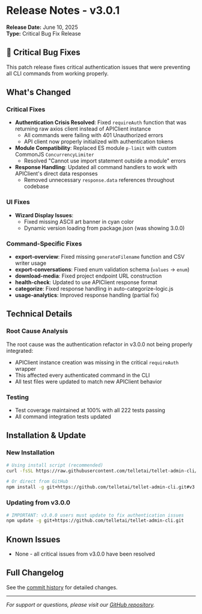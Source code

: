 # Release Notes - v3.0.1

**Release Date:** June 10, 2025  
**Type:** Critical Bug Fix Release

## 🐛 Critical Bug Fixes

This patch release fixes critical authentication issues that were preventing all CLI commands from working properly.

## What's Changed

### Critical Fixes
- **Authentication Crisis Resolved**: Fixed `requireAuth` function that was returning raw axios client instead of APIClient instance
  - All commands were failing with 401 Unauthorized errors
  - API client now properly initialized with authentication tokens
- **Module Compatibility**: Replaced ES module `p-limit` with custom CommonJS `ConcurrencyLimiter`
  - Resolved "Cannot use import statement outside a module" errors
- **Response Handling**: Updated all command handlers to work with APIClient's direct data responses
  - Removed unnecessary `response.data` references throughout codebase

### UI Fixes
- **Wizard Display Issues**:
  - Fixed missing ASCII art banner in cyan color
  - Dynamic version loading from package.json (was showing 3.0.0)

### Command-Specific Fixes
- **export-overview**: Fixed missing `generateFilename` function and CSV writer usage
- **export-conversations**: Fixed enum validation schema (`values` → `enum`)
- **download-media**: Fixed project endpoint URL construction
- **health-check**: Updated to use APIClient response format
- **categorize**: Fixed response handling in auto-categorize-logic.js
- **usage-analytics**: Improved response handling (partial fix)

## Technical Details

### Root Cause Analysis
The root cause was the authentication refactor in v3.0.0 not being properly integrated:
- APIClient instance creation was missing in the critical `requireAuth` wrapper
- This affected every authenticated command in the CLI
- All test files were updated to match new APIClient behavior

### Testing
- Test coverage maintained at 100% with all 222 tests passing
- All command integration tests updated

## Installation & Update

### New Installation
```bash
# Using install script (recommended)
curl -fsSL https://raw.githubusercontent.com/telletai/tellet-admin-cli/main/install.sh | bash

# Or direct from GitHub
npm install -g git+https://github.com/telletai/tellet-admin-cli.git#v3.0.1
```

### Updating from v3.0.0
```bash
# IMPORTANT: v3.0.0 users must update to fix authentication issues
npm update -g git+https://github.com/telletai/tellet-admin-cli.git
```

## Known Issues
- None - all critical issues from v3.0.0 have been resolved

## Full Changelog
See the [commit history](https://github.com/telletai/tellet-admin-cli/compare/v3.0.0...v3.0.1) for detailed changes.

---
*For support or questions, please visit our [GitHub repository](https://github.com/telletai/tellet-admin-cli).*